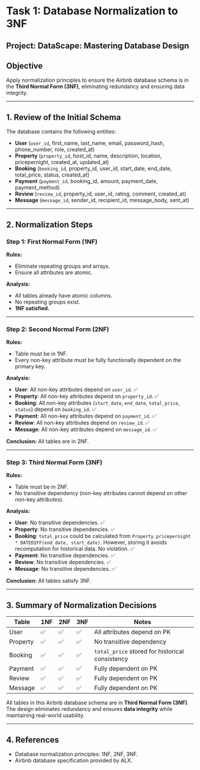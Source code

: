 # Task 1: Database Normalization to 3NF
**Project:** DataScape: Mastering Database Design  
---

## Objective
Apply normalization principles to ensure the Airbnb database schema is in the **Third Normal Form (3NF)**, eliminating redundancy and ensuring data integrity.

---

## 1. Review of the Initial Schema

The database contains the following entities:

- **User** (`user_id`, first_name, last_name, email, password_hash, phone_number, role, created_at)  
- **Property** (`property_id`, host_id, name, description, location, pricepernight, created_at, updated_at)  
- **Booking** (`booking_id`, property_id, user_id, start_date, end_date, total_price, status, created_at)  
- **Payment** (`payment_id`, booking_id, amount, payment_date, payment_method)  
- **Review** (`review_id`, property_id, user_id, rating, comment, created_at)  
- **Message** (`message_id`, sender_id, recipient_id, message_body, sent_at)  

---

## 2. Normalization Steps

### **Step 1: First Normal Form (1NF)**
**Rules:**
- Eliminate repeating groups and arrays.
- Ensure all attributes are atomic.

**Analysis:**
- All tables already have atomic columns.
- No repeating groups exist.
- **1NF satisfied.**

---

### **Step 2: Second Normal Form (2NF)**
**Rules:**
- Table must be in 1NF.
- Every non-key attribute must be fully functionally dependent on the primary key.

**Analysis:**
- **User**: All non-key attributes depend on `user_id`. ✅  
- **Property**: All non-key attributes depend on `property_id`. ✅  
- **Booking**: All non-key attributes (`start_date`, `end_date`, `total_price`, `status`) depend on `booking_id`. ✅  
- **Payment**: All non-key attributes depend on `payment_id`. ✅  
- **Review**: All non-key attributes depend on `review_id`. ✅  
- **Message**: All non-key attributes depend on `message_id`. ✅  

**Conclusion:** All tables are in 2NF.

---

### **Step 3: Third Normal Form (3NF)**
**Rules:**
- Table must be in 2NF.
- No transitive dependency (non-key attributes cannot depend on other non-key attributes).

**Analysis:**
- **User**: No transitive dependencies. ✅  
- **Property**: No transitive dependencies. ✅  
- **Booking**: `total_price` could be calculated from `Property.pricepernight * DATEDIFF(end_date, start_date)`. However, storing it avoids recomputation for historical data. No violation. ✅  
- **Payment**: No transitive dependencies. ✅  
- **Review**: No transitive dependencies. ✅  
- **Message**: No transitive dependencies. ✅  

**Conclusion:** All tables satisfy 3NF.

---

## 3. Summary of Normalization Decisions

| Table     | 1NF | 2NF | 3NF | Notes |
|-----------|-----|-----|-----|-------|
| User      | ✅   | ✅   | ✅   | All attributes depend on PK |
| Property  | ✅   | ✅   | ✅   | No transitive dependency |
| Booking   | ✅   | ✅   | ✅   | `total_price` stored for historical consistency |
| Payment   | ✅   | ✅   | ✅   | Fully dependent on PK |
| Review    | ✅   | ✅   | ✅   | Fully dependent on PK |
| Message   | ✅   | ✅   | ✅   | Fully dependent on PK |

All tables in this Airbnb database schema are in **Third Normal Form (3NF)**.  
The design eliminates redundancy and ensures **data integrity** while maintaining real-world usability.

---

## 4. References
- Database normalization principles: 1NF, 2NF, 3NF.  
- Airbnb database specification provided by ALX.
